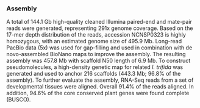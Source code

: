 ### Assembly

A total of 144.1 Gb high-quality cleaned Illumina paired-end and
mate-pair reads were generated, representing 291x genome coverage. Based
on the 17-mer depth distribution of the reads, accession NCNSP0323 is
highly homozygous, with an estimated genome size of 495.9 Mb. Long-read
PacBio data (5x) was used for gap-filling and used in combination with
de novo-assembled BioNano maps to improve the assembly. The resulting
assembly was 457.8 Mb with scaffold N50 length of 6.9 Mb. To construct
pseudomolecules, a high-density genetic map for related *I. trifida* was
generated and used to anchor 216 scaffolds (443.3 Mb; 96.8% of the
assembly). To further evaluate the assembly, RNA-Seq reads from a set of
developmental tissues were aligned. Overall 91.4% of the reads aligned.
In addition, 94.6% of the core conserved plant genes were found complete
(BUSCO).
